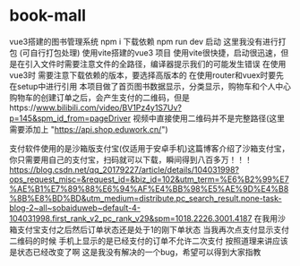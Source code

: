 # book-mall
vue3搭建的图书管理系统
npm i 下载依赖 
npm run dev 启动
这里我没有进行打包 (可自行打包处理)
使用vite搭建的vue3 项目 
使用vite很快捷，启动很迅速，但是在引入文件时需要注意文件的全路径，编译器提示我们的可能发生错误
在使用vue3时 需要注意下载依赖的版本，要选择高版本的
在使用router和vuex时要先在setup中进行引用
本项目做了首页图书数据显示，分类显示，购物车和个人中心
购物车的创建订单之后，会产生支付的二维码，但是https://www.bilibili.com/video/BV1Pz4y1S7Uv?p=145&spm_id_from=pageDriver 视频中直接使用二维码并不是完整路径(这里需要添加上 "https://api.shop.eduwork.cn/")


支付软件使用的是沙箱版支付宝(仅适用于安卓手机)这篇博客介绍了沙箱支付宝，你只需要用自己的支付宝，扫码就可以下载，瞬间得到八百多万！！！
https://blog.csdn.net/qq_20179227/article/details/104031998?ops_request_misc=&request_id=&biz_id=102&utm_term=%E6%B2%99%E7%AE%B1%E7%89%88%E6%94%AF%E4%BB%98%E5%AE%9D%E4%B8%8B%E8%BD%BD&utm_medium=distribute.pc_search_result.none-task-blog-2~all~sobaiduweb~default-4-104031998.first_rank_v2_pc_rank_v29&spm=1018.2226.3001.4187
在我用沙箱支付宝支付之后然后订单状态还是处于1的刚下单状态   当我再次点支付显示支付二维码的时候  手机上显示的是已经支付的订单不允许二次支付  按照道理来讲应该是状态已经改变了啊
这是我没有解决的一个bug，希望可以得到大家指教
 
 
